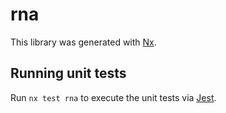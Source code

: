 # rna

This library was generated with [Nx](https://nx.dev).


## Running unit tests

Run `nx test rna` to execute the unit tests via [Jest](https://jestjs.io).


